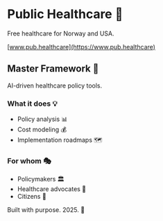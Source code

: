 # Public Healthcare 🏥

Free healthcare for Norway and USA.

[www.pub.healthcare](https://www.pub.healthcare)

## Master Framework 🎯

AI-driven healthcare policy tools.

### What it does 💡
- Policy analysis 📊
- Cost modeling 💰  
- Implementation roadmaps 🗺️

### For whom 🎭
- Policymakers 🏛️
- Healthcare advocates 📢
- Citizens 👥

Built with purpose. 2025. 🚀